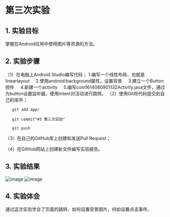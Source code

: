 # 第三次实验
 

## 1. 实验目标
掌握在Android应用中使用图片等资源的方法。

## 2. 实验步骤
（1）在电脑上Android Studio编写代码；
	1.编写一个线性布局，也就是linearlayout
    2.使用android:background属性，设置背景
    3.建立一个Button控件
    4.新建一个activity
    5.编写com1614080901132Activity.java文件，通过为button设置监听器，使用intent对活动进行跳转。
（2）使用Git将代码提交到自己的库中；
 
	   git add app/
	 
	   git commit"#3 第三次实验"

	   git push
 
 （3）在自己的GitHub库上创建和发送Pull Request；
 
 （4）在GitHub网站上创建新文件编写实验报告。
 
 ## 3. 实验结果
 ![image](https://github.com/KalorF/android-labs-2018/blob/master/com1614080901132/3.PNG)
 ![image](https://github.com/KalorF/android-labs-2018/blob/master/com1614080901132/4.PNG)
 
 ## 4. 实验体会
 通过这次实验学会了页面的跳转，如何设置背景图片，何如设置点击事件。
